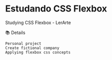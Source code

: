 # Estudando CSS Flexbox
Studying CSS Flexbox - LerArte

📚 Details

    Personal project
    Create fictional company
    Applying flexbox css concepts
    
    
